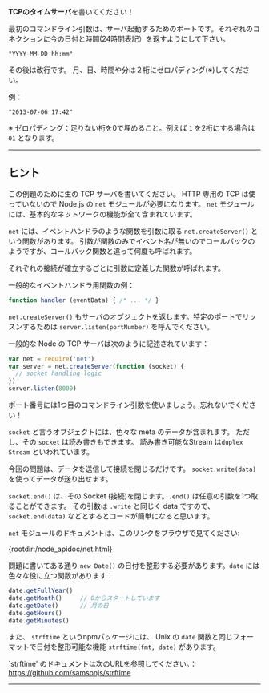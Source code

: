 **TCPのタイムサーバ**を書いてください！

最初のコマンドライン引数は、サーバ起動するためのポートです。それぞれのコネクションに今の日付と時間(24時間表記）を返すようにして下さい。

```
"YYYY-MM-DD hh:mm"
```

その後は改行です。
月、日、時間や分は２桁にゼロパディング(※)してください。

例：

```
"2013-07-06 17:42"
```

※ ゼロパディング：足りない桁を0で埋めること。例えば `1` を2桁にする場合は `01` となります。

----------------------------------------------------------------------
## ヒント

この例題のために生の TCP サーバを書いてください。 HTTP 専用の TCP は使っていないので Node.js の `net` モジュールが必要になります。
`net` モジュールには、基本的なネットワークの機能が全て含まれています。

`net` には、イベントハンドラのような関数を引数に取る `net.createServer()` という関数があります。
引数が関数のみでイベント名が無いのでコールバックのようですが、コールバック関数と違って何度も呼ばれます。

それぞれの接続が確立するごとに引数に定義した関数が呼ばれます。

一般的なイベントハンドラ用関数の例：

```js
function handler (eventData) { /* ... */ }
```

`net.createServer()` もサーバのオブジェクトを返します。特定のポートでリッスンするためは `server.listen(portNumber)` を呼んでください。

一般的な Node の TCP サーバは次のように記述されています：

```js
var net = require('net')
var server = net.createServer(function (socket) {
  // socket handling logic
})
server.listen(8000)
```

ポート番号には1つ目のコマンドライン引数を使いましょう。忘れないでください！

`socket` と言うオブジェクトには、色々な meta のデータが含まれます。
ただし、その `socket` は読み書きもできます。 読み書き可能なStream は`duplex Stream` といわれています。

今回の問題は、データを送信して接続を閉じるだけです。
`socket.write(data)` を使ってデータが送り出せます。

`socket.end()` は、その Socket (接続)を閉じます。`.end()` は任意の引数を1つ取ることができます。
その引数は `.write` と同じく data ですので、`socket.end(data)` などとするとコードが簡単になると思います。

`net` モジュールのドキュメントは、このリンクをブラウザで見てください:

  {rootdir:/node_apidoc/net.html}

問題に書いてある通り `new Date()` の日付を整形する必要があります。`date` には色々な役に立つ関数があります：

```js
date.getFullYear()
date.getMonth()     // 0からスタートしています
date.getDate()      // 月の日
date.getHours()
date.getMinutes()
```

また、 `strftime` というnpmパッケージには、 Unix の `date` 関数と同じフォーマットで日付を整形可能な機能 `strftime(fmt, date)` があります。

`strftime' のドキュメントは次のURLを参照してください。：https://github.com/samsonjs/strftime

----------------------------------------------------------------------
